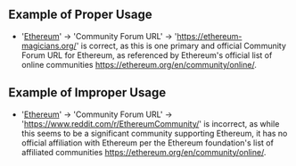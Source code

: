 ## Example of Proper Usage
* '[Ethereum](https://golden.com/wiki/Ethereum-W4Z)' -> 'Community Forum URL' -> 'https://ethereum-magicians.org/' is correct, as this is one primary and official Community Forum URL for Ethereum, as referenced by Ethereum's official list of online communities https://ethereum.org/en/community/online/.

## Example of Improper Usage
* '[Ethereum](https://golden.com/wiki/Ethereum-W4Z)' -> 'Community Forum URL' -> 'https://www.reddit.com/r/EthereumCommunity/' is incorrect, as while this seems to be a significant community supporting Ethereum, it has no official affiliation with Ethereum per the Ethereum foundation's list of affiliated communities https://ethereum.org/en/community/online/.
